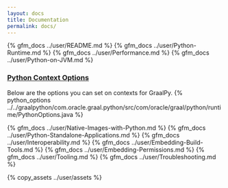 ```yaml
---
layout: docs
title: Documentation
permalink: docs/
---
```


{% gfm_docs ../user/README.md %}
{% gfm_docs ../user/Python-Runtime.md %}
{% gfm_docs ../user/Performance.md %}
{% gfm_docs ../user/Python-on-JVM.md %}

<h3 id="python-context-options">
<a href="#python-context-options" class="anchor-link">Python Context Options</a>
</h3>
Below are the options you can set on contexts for GraalPy.
{% python_options ../../graalpython/com.oracle.graal.python/src/com/oracle/graal/python/runtime/PythonOptions.java %}

{% gfm_docs ../user/Native-Images-with-Python.md %}
{% gfm_docs ../user/Python-Standalone-Applications.md %}
{% gfm_docs ../user/Interoperability.md %}
{% gfm_docs ../user/Embedding-Build-Tools.md %}
{% gfm_docs ../user/Embedding-Permissions.md %}
{% gfm_docs ../user/Tooling.md %}
{% gfm_docs ../user/Troubleshooting.md %}

{% copy_assets ../user/assets %}
